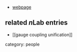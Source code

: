

* [webpage](http://www.physics.ohio-state.edu/~raby/)

## related $n$Lab entries

* [[gauge coupling unification]]

category: people
